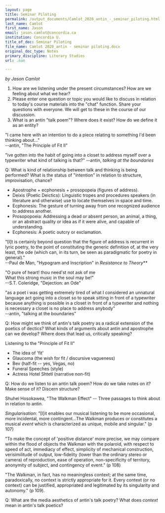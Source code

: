 ```yaml
---
layout: page
title: Seminar Piloting
permalink: /output_documents/Camlot_2020_antin_-_seminar_piloting.html
last_name: Camlot
first_name: Jason
email: jason.camlot@concordia.ca
institution: Concordia U.
title_of_doc: Seminar Piloting
file_name: Camlot 2020_antin - seminar piloting.docx
original_doc_type: Notes
primary_discipline: Literary Studies
url: .nan

---
```

*by Jason Camlot* 

1.  How are we listening under the present circumstances? How are we
    feeling about what we hear?
2.  Please enter one question or topic you would like to discuss in
    relation to today's course materials into the "chat" function. Share
    your questions with everyone. We will get to these in the course of
    our discussion.
3.  What is an antin "talk poem"? Where does it exist? How do we define
    it as an entity?

"I came here with an intention to do a piece relating to something I'd
been thinking about..."  
--antin, "The Principle of Fit II"

"ive gotten into the habit of going into a closet to address myself over a typewriter what kind of talking is that?"
--antin, *talking at the boundaries*

Q: What is kind of relationship between talk and thinking is being
performed? What is the status of "intention" in relation to structure,
improvisation, chance?

* Apostrophe + ecphonesis + prosopopeia (figures of address).
* Deixis (Poetic Deictics): Linguistic tropes and procedures speakers (in
literature and otherwise) use to locate themselves in space and time.
* Ecphonesis: The gesture of turning away from one recognized audience
  to address another.
* Prosopopoeia: Addressing a dead or absent person, an animal, a thing,
  or an abstract quality or idea as if it were alive, and capable of
  understanding.
* Ecphonesis: A poetic outcry or exclamation.

"\[I\]t is certainly beyond question that the figure of address is
recurrent in lyric poetry, to the point of constituting the generic
definition of, at the very least, the ode (which can, in its turn, be
seen as paradigmatic for poetry in general)."    
--Paul de Man, "Hypogram and Inscription" in *Resistance to Theory***

"O pure of heart! thou need\'st not ask of me    
What this strong music in the soul may be!"       
--S.T. Coleridge, "Dejection: an Ode"

"as a poet i was getting extremely tired of what I considered an unnatural language act going into a closet so to speak sitting in front of a typewriter because anything is possible in a closet in front of a typewriter and nothing is necessary a closet is no place to address anybody"      
--antin, "talking at the boundaries"

Q: How might we think of antin's talk poetry as a radical extension of
the poetics of dectics? What kinds of arguments about antin and
apostrophe can we develop? Where does that lead us, critically speaking?

Listening to the "Principle of Fit II"

- The idea of 'fit'
- Glaucoma (the wish for fit / discursive vagueness)
- Bev (half-fit -- yes, Vegas, no)
- Funeral Speeches (style)
- Actress Hotel Shtetl (narrative non-fit)

Q: How do we listen to an antin talk poem? How do we take notes on it?
Make sense of it? Discern structure?

Shuhei Hosokawea, "The Walkman Effect" -- Three passages to think about in relation to antin.

*Singularisation*: "\[I\]it enables our musical listening to be more
occasional, more incidental, more contingent...The Walkman produces or
constitutes a musical *event* which is characterized as unique, mobile
and singular." (p 107)

"To make the concept of 'positive distance' more precise, we may compare
within the flood of objects the Walkman with the polaroid, with respect
to speed of act, immediacy of effect, simplicity of mechanical
construction, verisimilitude of output, low-fidelity (lower than the
ordinary stereo or camera) of reproduction, ease of operation,
non-specificity of territory, anonymity of subject, and contingency of
event." (p 108)

"The Walkman, in fact, has no meaningless context; at the same time,
paradoxically, no context is strictly appropriate for it. Every context
(or no context) can be justified, appropriated and legitimated by its
singularity and autonomy." (p 109).

Q: What are the media aesthetics of antin's talk poetry? What does
*context* mean in antin's talk poetics?
